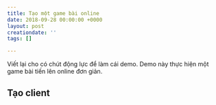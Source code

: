 ```yaml
---
title: Tạo một game bài online
date: 2018-09-28 00:00:00 +0000
layout: post
creationdate: ''
tags: []

---
```

Viết lại cho có chút động lực để làm cái demo. Demo này thực hiện một game bài tiến lên online đơn giản.

## Tạo client